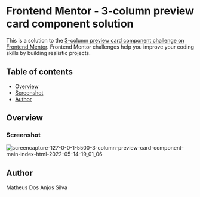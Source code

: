 # Frontend Mentor - 3-column preview card component solution

This is a solution to the [3-column preview card component challenge on Frontend Mentor](https://www.frontendmentor.io/challenges/3column-preview-card-component-pH92eAR2-). Frontend Mentor challenges help you improve your coding skills by building realistic projects. 

## Table of contents

- [Overview](#overview)
- [Screenshot](#screenshot)
- [Author](#author)



## Overview



### Screenshot

![screencapture-127-0-0-1-5500-3-column-preview-card-component-main-index-html-2022-05-14-19_01_06](https://user-images.githubusercontent.com/103960040/168449426-c2bfdff1-a151-47f5-ab43-fd22ec387bac.png)

## Author

Matheus Dos Anjos Silva